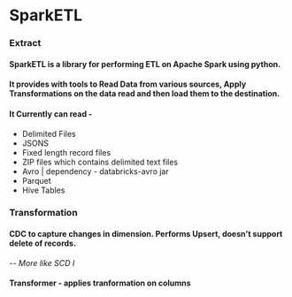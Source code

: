 # SparkETL

### Extract
#### SparkETL is a library for performing ETL on Apache Spark using python.
#### It provides with tools to Read Data from various sources, Apply Transformations on the data read and then load them to the destination.
#### It Currently can read -
* Delimited Files
* JSONS
* Fixed length record files
* ZIP files which contains delimited text files
* Avro | dependency - databricks-avro jar
* Parquet
* Hive Tables

### Transformation
#### CDC to capture changes in dimension. Performs Upsert, doesn't support delete of records.
   <i>-- More like SCD I</i>
#### Transformer - applies tranformation on columns


